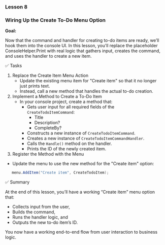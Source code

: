 ### Lesson 8

### Wiring Up the Create To-Do Menu Option

**Goal:**

Now that the command and handler for creating to-do items are ready, we’ll hook them into the console UI. In this lesson, you'll
replace the placeholder ConsoleHelper.Print with real logic that gathers input, creates the command, and uses the handler to
create a new item.

✅ Tasks

1. Replace the Create Item Menu Action
    - Update the existing menu item for "Create item" so that it no longer just prints text.
    - Instead, call a new method that handles the actual to-do creation.
2. Implement a Method to Create a To-Do Item
    - In your console project, create a method that:
        - Gets user input for all required fields of the `CreateTodoItemCommand`:
            - Title
            - Description?
            - CompleteBy?
        - Constructs a new instance of `CreateTodoItemCommand`.
        - Creates a new instance of `CreateTodoItemCommandHandler`.
        - Calls the `Handle()` method on the handler.
        - Prints the ID of the newly created item.
3. Register the Method with the Menu

- Update the menu to use the new method for the "Create item" option:

```csharp
   menu.AddItem("Create item", CreateTodoItem);
```

✅ Summary

At the end of this lesson, you’ll have a working “Create item” menu option that:

- Collects input from the user,
- Builds the command,
- Runs the handler logic, and
- Outputs the new to-do item’s ID.

You now have a working end-to-end flow from user interaction to business logic.